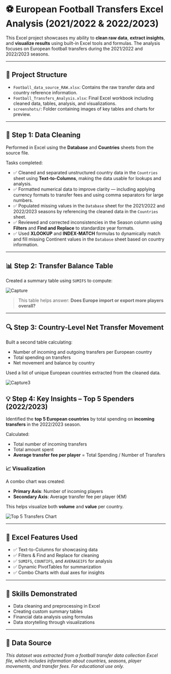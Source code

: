 # ⚽ European Football Transfers Excel Analysis (2021/2022 & 2022/2023)

This Excel project showcases my ability to **clean raw data**, **extract insights**, and **visualize results** using built-in Excel tools and formulas. The analysis focuses on European football transfers during the 2021/2022 and 2022/2023 seasons.

---

## 📁 Project Structure

- `Football_data_source_RAW.xlsx`: Contains the raw transfer data and country reference information.
- `Football_Transfers_Analysis.xlsx`: Final Excel workbook including cleaned data, tables, analysis, and visualizations.
- `screenshots/`: Folder containing images of key tables and charts for preview.

---

## 🧹 Step 1: Data Cleaning

Performed in Excel using the **Database** and **Countries** sheets from the source file.

Tasks completed:
- ✅ Cleaned and separated unstructured country data in the `Countries` sheet using **Text-to-Columns**, making the data usable for lookups and analysis.
- ✅ Formatted numerical data to improve clarity — including applying currency formats to transfer fees and using comma separators for large numbers.
- ✅ Populated missing values in the `Database` sheet for the 2021/2022 and 2022/2023 seasons by referencing the cleaned data in the `Countries` sheet.
- ✅ Reviewed and corrected inconsistencies in the Season column using **Filters** and **Find and Replace** to standardize year formats.
- ✅ Used **XLOOKUP** and **INDEX-MATCH** formulas to dynamically match and fill missing Continent values in the `Database` sheet based on country information.




---

## 📊 Step 2: Transfer Balance Table

Created a summary table using `SUMIFS` to compute:

![Capture](https://github.com/user-attachments/assets/62bcd93c-c823-4b3f-a074-770f397a60cf)


> This table helps answer: **Does Europe import or export more players overall?**

---

## 🔍 Step 3: Country-Level Net Transfer Movement

Built a second table calculating:

- Number of incoming and outgoing transfers per European country
- Total spending on transfers
- Net movement and balance by country

Used a list of unique European countries extracted from the cleaned data.

![Capture3](https://github.com/user-attachments/assets/bce3a8ec-9dff-45f0-be6c-efd2b2821dfb)


## 💡 Step 4: Key Insights – Top 5 Spenders (2022/2023)

Identified the **top 5 European countries** by total spending on **incoming transfers** in the 2022/2023 season.

Calculated:
- Total number of incoming transfers
- Total amount spent
- **Average transfer fee per player** = Total Spending / Number of Transfers

### 📈 Visualization

A combo chart was created:
- **Primary Axis**: Number of incoming players
- **Secondary Axis**: Average transfer fee per player (€M)

This helps visualize both **volume** and **value** per country.

![Top 5 Transfers Chart](screenshots/transfer_visualization.png)

---

## 🧠 Excel Features Used

- ✅ Text-to-Columns for showcasing data
- ✅ Filters & Find and Replace for cleaning
- ✅ `SUMIFS`, `COUNTIFS`, and `AVERAGEIFS` for analysis
- ✅ Dynamic PivotTables for summarization
- ✅ Combo Charts with dual axes for insights

---

## 📌 Skills Demonstrated

- Data cleaning and preprocessing in Excel
- Creating custom summary tables
- Financial data analysis using formulas
- Data storytelling through visualizations

---

## 📄 Data Source

*This dataset was extracted from a football transfer data collection Excel file, which includes information about countries, seasons, player movements, and transfer fees. For educational use only.*
